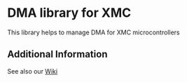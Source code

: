 # DMA library for XMC

This library helps to manage DMA for XMC microcontrollers 

## Additional Information
See also our [Wiki](https://github.com/Infineon/XMC-for-Arduino/wiki/Core-Libraries)
